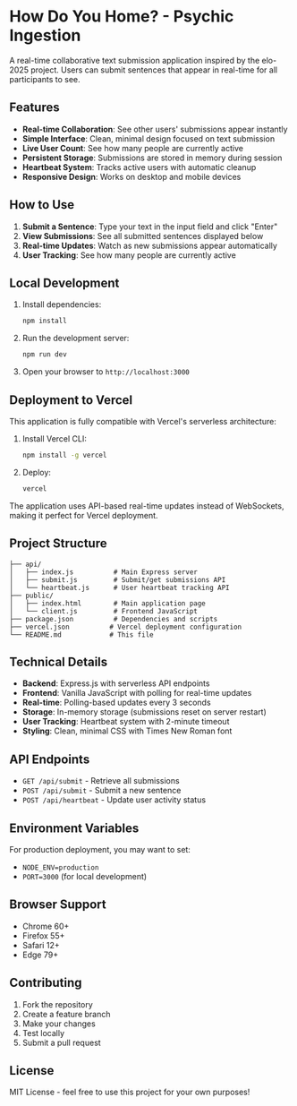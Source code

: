 # How Do You Home? - Psychic Ingestion

A real-time collaborative text submission application inspired by the elo-2025 project. Users can submit sentences that appear in real-time for all participants to see.

## Features

- **Real-time Collaboration**: See other users' submissions appear instantly
- **Simple Interface**: Clean, minimal design focused on text submission
- **Live User Count**: See how many people are currently active
- **Persistent Storage**: Submissions are stored in memory during session
- **Heartbeat System**: Tracks active users with automatic cleanup
- **Responsive Design**: Works on desktop and mobile devices

## How to Use

1. **Submit a Sentence**: Type your text in the input field and click "Enter"
2. **View Submissions**: See all submitted sentences displayed below
3. **Real-time Updates**: Watch as new submissions appear automatically
4. **User Tracking**: See how many people are currently active

## Local Development

1. Install dependencies:
   ```bash
   npm install
   ```

2. Run the development server:
   ```bash
   npm run dev
   ```

3. Open your browser to `http://localhost:3000`

## Deployment to Vercel

This application is fully compatible with Vercel's serverless architecture:

1. Install Vercel CLI:
   ```bash
   npm install -g vercel
   ```

2. Deploy:
   ```bash
   vercel
   ```

The application uses API-based real-time updates instead of WebSockets, making it perfect for Vercel deployment.

## Project Structure

```
├── api/
│   ├── index.js          # Main Express server
│   ├── submit.js         # Submit/get submissions API
│   └── heartbeat.js      # User heartbeat tracking API
├── public/
│   ├── index.html        # Main application page
│   └── client.js         # Frontend JavaScript
├── package.json          # Dependencies and scripts
├── vercel.json          # Vercel deployment configuration
└── README.md            # This file
```

## Technical Details

- **Backend**: Express.js with serverless API endpoints
- **Frontend**: Vanilla JavaScript with polling for real-time updates
- **Real-time**: Polling-based updates every 3 seconds
- **Storage**: In-memory storage (submissions reset on server restart)
- **User Tracking**: Heartbeat system with 2-minute timeout
- **Styling**: Clean, minimal CSS with Times New Roman font

## API Endpoints

- `GET /api/submit` - Retrieve all submissions
- `POST /api/submit` - Submit a new sentence
- `POST /api/heartbeat` - Update user activity status

## Environment Variables

For production deployment, you may want to set:

- `NODE_ENV=production`
- `PORT=3000` (for local development)

## Browser Support

- Chrome 60+
- Firefox 55+
- Safari 12+
- Edge 79+

## Contributing

1. Fork the repository
2. Create a feature branch
3. Make your changes
4. Test locally
5. Submit a pull request

## License

MIT License - feel free to use this project for your own purposes!
